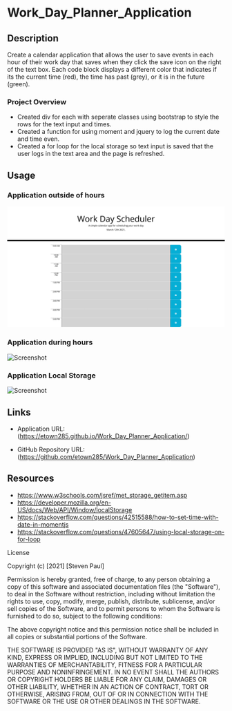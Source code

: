 # Work_Day_Planner_Application

## Description 

Create a calendar application that allows the user to save events in each hour of their work day that saves when they click the save icon on the right of the text box. Each code block displays a different color that indicates if its the current time (red), the time has past (grey), or it is in the future (green). 

### Project Overview

* Created div for each with seperate classes using bootstrap to style the rows for the text input and times. 
* Created a function for using moment and jquery to log the current date and time even. 
* Created a for loop for the  local storage so text input is saved that the user logs in the text area and the page is refreshed. 


## Usage  

### Application outside of hours 

![Screenshot](https://github.com/etown285/Work_Day_Planner_Application/blob/main/screenshots/Day_Planner_Outside%20of_Hours%20.png)

### Application during hours 

![Screenshot]()

### Application Local Storage

![Screenshot]()

## Links

* Application URL: (https://etown285.github.io/Work_Day_Planner_Application/)

* GitHub Repository URL: (https://github.com/etown285/Work_Day_Planner_Application)

## Resources 

* https://www.w3schools.com/jsref/met_storage_getitem.asp
* https://developer.mozilla.org/en-US/docs/Web/API/Window/localStorage
* https://stackoverflow.com/questions/42515588/how-to-set-time-with-date-in-momentjs
* https://stackoverflow.com/questions/47605647/using-local-storage-on-for-loop



License

Copyright (c) [2021] [Steven Paul]

Permission is hereby granted, free of charge, to any person obtaining a copy of this software and associated documentation files (the "Software"), to deal in the Software without restriction, including without limitation the rights to use, copy, modify, merge, publish, distribute, sublicense, and/or sell copies of the Software, and to permit persons to whom the Software is furnished to do so, subject to the following conditions:

The above copyright notice and this permission notice shall be included in all copies or substantial portions of the Software.

THE SOFTWARE IS PROVIDED "AS IS", WITHOUT WARRANTY OF ANY KIND, EXPRESS OR IMPLIED, INCLUDING BUT NOT LIMITED TO THE WARRANTIES OF MERCHANTABILITY, FITNESS FOR A PARTICULAR PURPOSE AND NONINFRINGEMENT. IN NO EVENT SHALL THE AUTHORS OR COPYRIGHT HOLDERS BE LIABLE FOR ANY CLAIM, DAMAGES OR OTHER LIABILITY, WHETHER IN AN ACTION OF CONTRACT, TORT OR OTHERWISE, ARISING FROM, OUT OF OR IN CONNECTION WITH THE SOFTWARE OR THE USE OR OTHER DEALINGS IN THE SOFTWARE.

